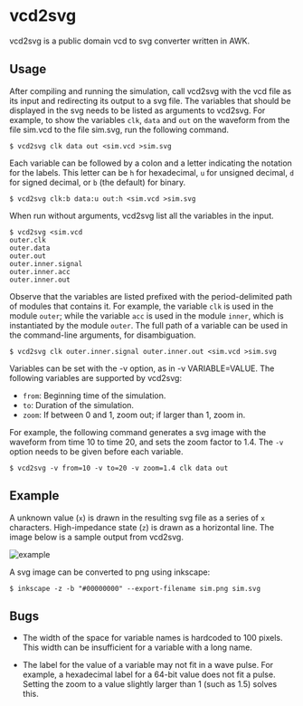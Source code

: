 # vcd2svg

vcd2svg is a public domain vcd to svg converter written in AWK.

## Usage

After compiling and running the simulation, call vcd2svg with the vcd file
as its input and redirecting its output to a svg file.  The variables that
should be displayed in the svg needs to be listed as arguments to vcd2svg.
For example, to show the variables `clk`, `data` and `out` on the waveform
from the file sim.vcd to the file sim.svg, run the following command.

	$ vcd2svg clk data out <sim.vcd >sim.svg

Each variable can be followed by a colon and a letter indicating the
notation for the labels.  This letter can be `h` for hexadecimal, `u`
for unsigned decimal, `d` for signed decimal, or `b` (the default) for
binary.

	$ vcd2svg clk:b data:u out:h <sim.vcd >sim.svg

When run without arguments, vcd2svg list all the variables in the input.

	$ vcd2svg <sim.vcd
	outer.clk
	outer.data
	outer.out
	outer.inner.signal
	outer.inner.acc
	outer.inner.out

Observe that the variables are listed prefixed with the period-delimited
path of modules that contains it.  For example, the variable `clk` is
used in the module `outer`; while the variable `acc` is used in the module
`inner`, which is instantiated by the module `outer`.  The full path of a
variable can be used in the command-line arguments, for disambiguation.

	$ vcd2svg clk outer.inner.signal outer.inner.out <sim.vcd >sim.svg

Variables can be set with the -v option, as in -v VARIABLE=VALUE.
The following variables are supported by vcd2svg:

* `from`: Beginning time of the simulation.
* `to`:   Duration of the simulation.
* `zoom`: If between 0 and 1, zoom out; if larger than 1, zoom in.

For example, the following command generates a svg image with the
waveform from time 10 to time 20, and sets the zoom factor to 1.4.
The `-v` option needs to be given before each variable.

	$ vcd2svg -v from=10 -v to=20 -v zoom=1.4 clk data out 


## Example

A unknown value (`x`) is drawn in the resulting svg file as a series of
`x` characters.  High-impedance state (`z`) is drawn as a horizontal line.
The image below is a sample output from vcd2svg.

![example](https://user-images.githubusercontent.com/63266536/102781112-02b91380-438f-11eb-88ad-b2f66e98a841.png)

A svg image can be converted to png using inkscape:

	$ inkscape -z -b "#00000000" --export-filename sim.png sim.svg


## Bugs

* The width of the space for variable names is hardcoded to 100 pixels.
  This width can be insufficient for a variable with a long name.

* The label for the value of a variable may not fit in a wave pulse.
  For example, a hexadecimal label for a 64-bit value does not fit a
  pulse.   Setting the zoom to a value slightly larger than 1 (such
  as 1.5) solves this.
